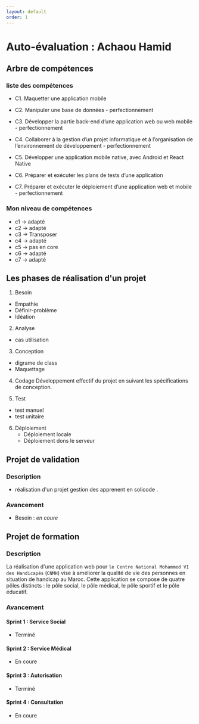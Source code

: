 ```yaml
---
layout: default
order: 1
---
```


# Auto-évaluation : Achaou Hamid

## Arbre de compétences

### liste des compétences

- C1. Maquetter une application mobile
- C2. Manipuler une base de données - perfectionnement

- C3. Développer la partie back-end d’une application web ou web mobile - perfectionnement

- C4. Collaborer à la gestion d’un projet informatique et à l’organisation de l’environnement de développement - perfectionnement

- C5. Développer une application mobile native, avec Android et React Native

- C6. Préparer et exécuter les plans de tests d’une application

- C7. Préparer et exécuter le déploiement d’une application web et mobile - perfectionnement

### Mon niveau de compétences

- c1 -> adapté
- c2 -> adapté
- c3 -> Transposer
- c4 -> adapté
- c5 -> pas en core
- c6 -> adapté
- c7 -> adapté

## Les phases de réalisation d'un projet

1. Besoin

- Empathie
- Définir-problème
- Idéation

2. Analyse

- cas utilisation

3. Conception

- digrame de class
- Maquettage

4. Codage
   Développement effectif du projet en suivant les spécifications de conception.

5. Test

- test manuel
- test unitaire

6. Déploiement
   - Déploiement locale
   - Déploiement dons le serveur

## Projet de validation

### Description

- réalisation d'un projet gestion des apprenent en solicode .

### Avancement

- Besoin : _en coure_

## Projet de formation

### Description

La réalisation d'une application web pour `le Centre National Mohammed VI des Handicapés` (`CNMH`) vise à améliorer la qualité de vie des personnes en situation de handicap au Maroc. Cette application se compose de quatre pôles distincts : le pôle social, le pôle médical, le pôle sportif et le pôle éducatif.

### Avancement

#### Sprint 1 : Service Social

- Terminé

#### Sprint 2 : Service Médical

- En coure

#### Sprint 3 : Autorisation

- Terminé

#### Sprint 4 : Consultation

- En coure
